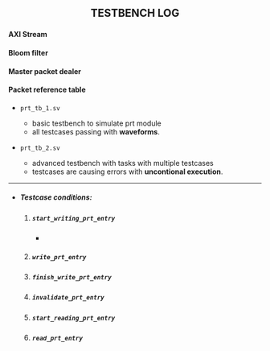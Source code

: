 ## <p align = center> TESTBENCH LOG </p>

#### AXI Stream
#### Bloom filter
#### Master packet dealer

#### Packet reference table

- `prt_tb_1.sv`
    - basic testbench to simulate prt module
    - all testcases passing with **waveforms**.

- `prt_tb_2.sv`
    - advanced testbench with tasks with multiple testcases
    - testcases are causing errors with **uncontional execution**.

---
- ##### Testcase conditions:

    1. ##### `start_writing_prt_entry`
        - 
    2. ##### `write_prt_entry`
    
    3. ##### `finish_write_prt_entry`
    
    4. ##### `invalidate_prt_entry`
    
    5. ##### `start_reading_prt_entry`
    
    6. ##### `read_prt_entry`
